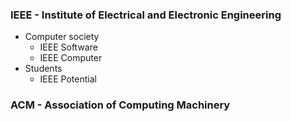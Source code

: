 ### IEEE - Institute of Electrical and Electronic Engineering
- Computer society
	- IEEE Software
	- IEEE Computer
- Students
	- IEEE Potential
### ACM - Association of Computing Machinery


